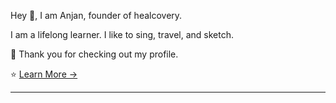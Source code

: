 Hey 👋, I am Anjan, founder of healcovery. 

I am a lifelong learner. I like to sing, travel, and sketch. 

🙏 Thank you for checking out my profile. 

⭐ [Learn More &rarr;](http://www.anjanpandey.com)


___________________________________________________________________________________________________________________________________________________________________________________________
